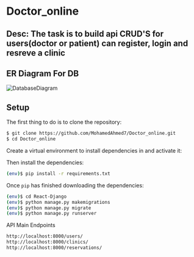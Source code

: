 # Doctor_online

## Desc: The task is to build api CRUD'S for users(doctor or patient) can register, login and resreve a clinic
## ER Diagram For DB
![DatabaseDiagram](https://user-images.githubusercontent.com/19196061/115124959-87c2db00-9fc5-11eb-8e54-f423eef6d320.jpeg)
## Setup

The first thing to do is to clone the repository:

```sh
$ git clone https://github.com/MohamedAhmed7/Doctor_online.git
$ cd Doctor_online
```
Create a virtual environment to install dependencies in and activate it:

Then install the dependencies:

```sh
(env)$ pip install -r requirements.txt
```

Once `pip` has finished downloading the dependencies:
```sh
(env)$ cd React-Django
(env)$ python manage.py makemigrations
(env)$ python manage.py migrate
(env)$ python manage.py runserver
```
API Main Endpoints
```sh
http://localhost:8000/users/
http://localhost:8000/clinics/
http://localhost:8000/reservations/
```



